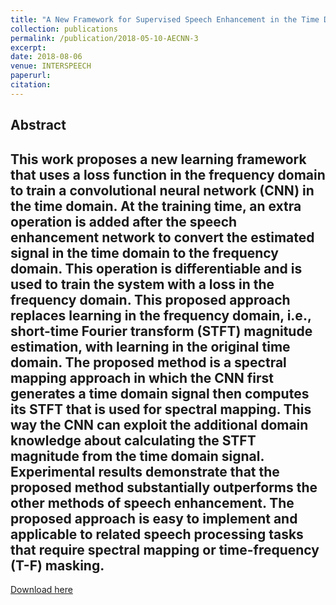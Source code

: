 ```yaml
---
title: "A New Framework for Supervised Speech Enhancement in the Time Domain"
collection: publications
permalink: /publication/2018-05-10-AECNN-3
excerpt: 
date: 2018-08-06
venue: INTERSPEECH
paperurl:
citation:
---
```

Abstract
---
This work proposes a new learning framework that uses a
loss function in the frequency domain to train a convolutional
neural network (CNN) in the time domain. At the training time,
an extra operation is added after the speech enhancement network
to convert the estimated signal in the time domain to the
frequency domain. This operation is differentiable and is used
to train the system with a loss in the frequency domain. This
proposed approach replaces learning in the frequency domain,
i.e., short-time Fourier transform (STFT) magnitude estimation,
with learning in the original time domain. The proposed method
is a spectral mapping approach in which the CNN first generates
a time domain signal then computes its STFT that is used for
spectral mapping. This way the CNN can exploit the additional
domain knowledge about calculating the STFT magnitude from
the time domain signal. Experimental results demonstrate that
the proposed method substantially outperforms the other methods
of speech enhancement. The proposed approach is easy
to implement and applicable to related speech processing tasks
that require spectral mapping or time-frequency (T-F) masking.
---
[Download here](http://ashutosh620.github.io/files/AECNN_INTERSPEECH_2018.pdf)
